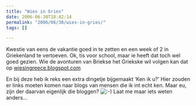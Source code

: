 ```yaml
---
title: "Wies in Gries"
date: 2006-06-30T18:42:14
permalink: "2006/06/30/wies-in-gries/"
tags: []

---
```

Kwestie van eens de vakantie goed in te zetten en een week of 2 in Griekenland te vertoeven. Ok, tis voor school, maar ie heeft dat toch wel goed gezien. Wie de avonturen van Briekse het Griekske wil volgen kan dat op [wiesingreece.blogspot.com](http://wiesingreece.blogspot.com/ "http://wiesingreece.blogspot.com")

En bij deze heb ik reks een extra dingetje bijgemaakt ‘Ken ik u?’ Hier zouden er links moeten komen naar blogs van mensen die ik int echt ken. Maar eu, zijn der daarvan eigenlijk die bloggen? ![:-)](http://www.donebysimon.be/blog/wp-includes/images/smilies/icon_smile.gif) Laat me maar iets weten anders…
